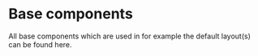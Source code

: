 # Base components

All base components which are used in for example the default layout(s) can be found here.

